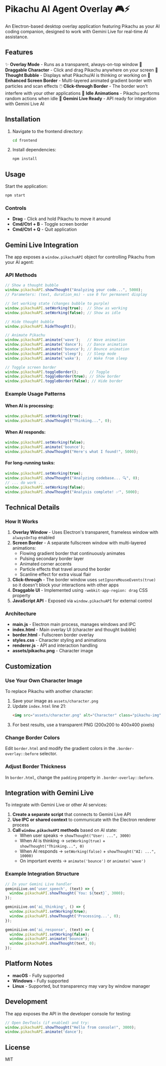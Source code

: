 # Pikachu AI Agent Overlay 🎮⚡

An Electron-based desktop overlay application featuring Pikachu as your AI coding companion, designed to work with Gemini Live for real-time AI assistance.

## Features

✨ **Overlay Mode** - Runs as a transparent, always-on-top window
🎨 **Draggable Character** - Click and drag Pikachu anywhere on your screen
💭 **Thought Bubble** - Displays what Pikachu/AI is thinking or working on
🔲 **Enhanced Screen Border** - Multi-layered animated gradient border with particles and scan effects
🖱️ **Click-through Border** - The border won't interfere with your other applications
💫 **Idle Animations** - Pikachu performs random actions when idle
🤖 **Gemini Live Ready** - API ready for integration with Gemini Live AI

## Installation

1. Navigate to the frontend directory:
   ```bash
   cd frontend
   ```

2. Install dependencies:
   ```bash
   npm install
   ```

## Usage

Start the application:
```bash
npm start
```

### Controls

- **Drag** - Click and hold Pikachu to move it around
- **Cmd/Ctrl + B** - Toggle screen border
- **Cmd/Ctrl + Q** - Quit application

## Gemini Live Integration

The app exposes a `window.pikachuAPI` object for controlling Pikachu from your AI agent:

### API Methods

```javascript
// Show a thought bubble
window.pikachuAPI.showThought("Analyzing your code...", 5000);
// Parameters: (text, duration_ms) - use 0 for permanent display

// Set working state (changes bubble to purple)
window.pikachuAPI.setWorking(true);  // Show as working
window.pikachuAPI.setWorking(false); // Show as idle

// Hide thought bubble
window.pikachuAPI.hideThought();

// Animate Pikachu
window.pikachuAPI.animate('wave');   // Wave animation
window.pikachuAPI.animate('dance');  // Dance animation
window.pikachuAPI.animate('bounce'); // Bounce animation
window.pikachuAPI.animate('sleep');  // Sleep mode
window.pikachuAPI.animate('wake');   // Wake from sleep

// Toggle screen border
window.pikachuAPI.toggleBorder();     // Toggle
window.pikachuAPI.toggleBorder(true); // Show border
window.pikachuAPI.toggleBorder(false); // Hide border
```

### Example Usage Patterns

#### When AI is processing:
```javascript
window.pikachuAPI.setWorking(true);
window.pikachuAPI.showThought("Thinking...", 0);
```

#### When AI responds:
```javascript
window.pikachuAPI.setWorking(false);
window.pikachuAPI.animate('bounce');
window.pikachuAPI.showThought("Here's what I found!", 5000);
```

#### For long-running tasks:
```javascript
window.pikachuAPI.setWorking(true);
window.pikachuAPI.showThought("Analyzing codebase... 🔍", 0);
// ... do work ...
window.pikachuAPI.setWorking(false);
window.pikachuAPI.showThought("Analysis complete! ✅", 5000);
```

## Technical Details

### How It Works

1. **Overlay Window** - Uses Electron's transparent, frameless window with `alwaysOnTop` enabled
2. **Screen Border** - A separate fullscreen window with multi-layered animations:
   - Flowing gradient border that continuously animates
   - Pulsing secondary border layer
   - Animated corner accents
   - Particle effects that travel around the border
   - Scanline effect for extra visual flair
3. **Click-through** - The border window uses `setIgnoreMouseEvents(true)` so it doesn't block your interactions with other apps
4. **Draggable UI** - Implemented using `-webkit-app-region: drag` CSS property
5. **JavaScript API** - Exposed via `window.pikachuAPI` for external control

### Architecture

- **main.js** - Electron main process, manages windows and IPC
- **index.html** - Main overlay UI (character and thought bubble)
- **border.html** - Fullscreen border overlay
- **styles.css** - Character styling and animations
- **renderer.js** - API and interaction handling
- **assets/pikachu.png** - Character image

## Customization

### Use Your Own Character Image

To replace Pikachu with another character:

1. Save your image as `assets/character.png`
2. Update `index.html` line 21:
   ```html
   <img src="assets/character.png" alt="Character" class="pikachu-img" id="pikachu-img">
   ```
3. For best results, use a transparent PNG (200x200 to 400x400 pixels)

### Change Border Colors

Edit `border.html` and modify the gradient colors in the `.border-overlay::before` selector.

### Adjust Border Thickness

In `border.html`, change the `padding` property in `.border-overlay::before`.

## Integration with Gemini Live

To integrate with Gemini Live or other AI services:

1. **Create a separate script** that connects to Gemini Live API
2. **Use IPC or shared context** to communicate with the Electron renderer process
3. **Call `window.pikachuAPI` methods** based on AI state:
   - When user speaks → `showThought("User: ...", 3000)`
   - When AI is thinking → `setWorking(true)` + `showThought("Thinking...", 0)`
   - When AI responds → `setWorking(false)` + `showThought("AI: ...", 10000)`
   - On important events → `animate('bounce')` or `animate('wave')`

### Example Integration Structure

```javascript
// In your Gemini Live handler
geminiLive.on('user_speech', (text) => {
  window.pikachuAPI.showThought(`You: ${text}`, 3000);
});

geminiLive.on('ai_thinking', () => {
  window.pikachuAPI.setWorking(true);
  window.pikachuAPI.showThought('Processing...', 0);
});

geminiLive.on('ai_response', (text) => {
  window.pikachuAPI.setWorking(false);
  window.pikachuAPI.animate('bounce');
  window.pikachuAPI.showThought(text, 0);
});
```

## Platform Notes

- **macOS** - Fully supported
- **Windows** - Fully supported
- **Linux** - Supported, but transparency may vary by window manager

## Development

The app exposes the API in the developer console for testing:

```javascript
// Open DevTools (if enabled) and try:
window.pikachuAPI.showThought("Hello from console!", 3000);
window.pikachuAPI.animate('dance');
```

## License

MIT